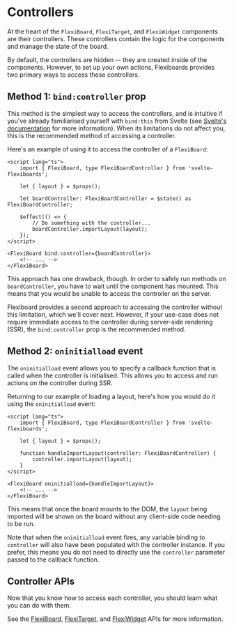 <script lang="ts">
	import FlexiBoardAnatomy from '$lib/components/docs/overview/flexiboard-anatomy.svelte';
	import { FlexiBoard, FlexiTarget, FlexiWidget } from 'svelte-flexiboards';
</script>

# Controllers

At the heart of the `FlexiBoard`, `FlexiTarget`, and `FlexiWidget` components are their controllers. These controllers contain the logic for the components and manage the state of the board.

By default, the controllers are hidden -- they are created inside of the components. However, to set up your own actions, Flexiboards provides two primary ways to access these controllers.

## Method 1: `bind:controller` prop

This method is the simplest way to access the controllers, and is intuitive if you've already familiarised yourself with `bind:this` from Svelte (see [Svelte's documentation](https://svelte.dev/tutorial/svelte/bind-this) for more information). When its limitations do not affect you, this is the recommended method of accessing a controller.

Here's an example of using it to access the controller of a `FlexiBoard`:

```svelte
<script lang="ts">
	import { FlexiBoard, type FlexiBoardController } from 'svelte-flexiboards';

	let { layout } = $props();

	let boardController: FlexiBoardController = $state() as FlexiBoardController;

	$effect(() => {
		// Do something with the controller...
		boardController.importLayout(layout);
	});
</script>

<FlexiBoard bind:controller={boardController}>
	<!-- ... -->
</FlexiBoard>
```

This approach has one drawback, though. In order to safely run methods on `boardController`, you have to wait until the component has mounted. This means that you would be unable to access the controller on the server.

Flexiboard provides a second approach to accessing the controller without this limitation, which we'll cover next. However, if your use-case does not require immediate access to the controller during server-side rendering (SSR), the `bind:controller` prop is the recommended method.

## Method 2: `oninitialload` event

The `oninitialload` event allows you to specify a callback function that is called when the controller is initialised. This allows you to access and run actions on the controller during SSR.

Returning to our example of loading a layout, here's how you would do it using the `oninitialload` event:

```svelte
<script lang="ts">
	import { FlexiBoard, type FlexiBoardController } from 'svelte-flexiboards';

	let { layout } = $props();

	function handleImportLayout(controller: FlexiBoardController) {
		controller.importLayout(layout);
	}
</script>

<FlexiBoard oninitialload={handleImportLayout}>
	<!-- ... -->
</FlexiBoard>
```

This means that once the board mounts to the DOM, the `layout` being imported will be shown on the board without any client-side code needing to be run.

Note that when the `oninitialload` event fires, any variable binding to `controller` will also have been populated with the controller instance. If you prefer, this means you do not need to directly use the `controller` parameter passed to the callback function.

## Controller APIs

Now that you know how to access each controller, you should learn what you can do with them.

See the [FlexiBoard](/docs/components/board), [FlexiTarget](/docs/components/target), and [FlexiWidget](/docs/components/widget) APIs for more information.
